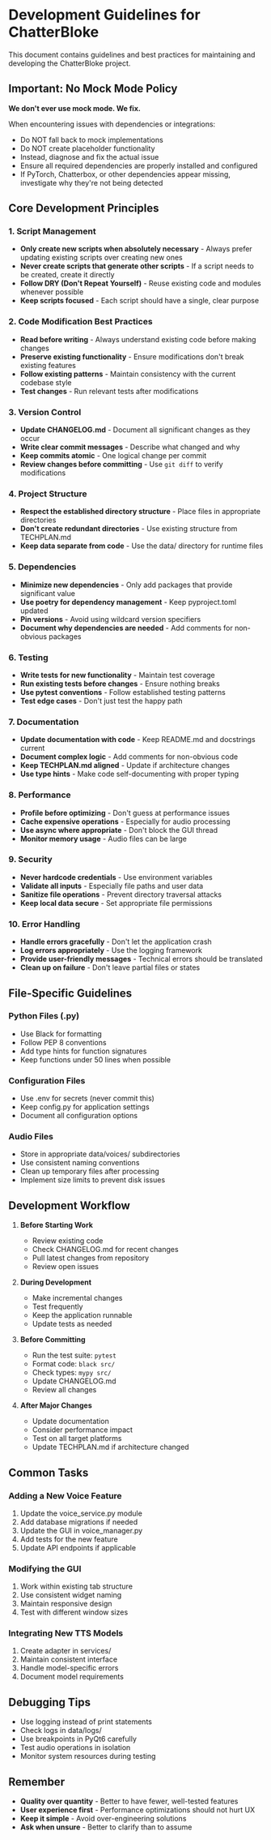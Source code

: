 # Development Guidelines for ChatterBloke

This document contains guidelines and best practices for maintaining and developing the ChatterBloke project.

## Important: No Mock Mode Policy

**We don't ever use mock mode. We fix.**

When encountering issues with dependencies or integrations:
- Do NOT fall back to mock implementations
- Do NOT create placeholder functionality
- Instead, diagnose and fix the actual issue
- Ensure all required dependencies are properly installed and configured
- If PyTorch, Chatterbox, or other dependencies appear missing, investigate why they're not being detected

## Core Development Principles

### 1. Script Management
- **Only create new scripts when absolutely necessary** - Always prefer updating existing scripts over creating new ones
- **Never create scripts that generate other scripts** - If a script needs to be created, create it directly
- **Follow DRY (Don't Repeat Yourself)** - Reuse existing code and modules whenever possible
- **Keep scripts focused** - Each script should have a single, clear purpose

### 2. Code Modification Best Practices
- **Read before writing** - Always understand existing code before making changes
- **Preserve existing functionality** - Ensure modifications don't break existing features
- **Follow existing patterns** - Maintain consistency with the current codebase style
- **Test changes** - Run relevant tests after modifications

### 3. Version Control
- **Update CHANGELOG.md** - Document all significant changes as they occur
- **Write clear commit messages** - Describe what changed and why
- **Keep commits atomic** - One logical change per commit
- **Review changes before committing** - Use `git diff` to verify modifications

### 4. Project Structure
- **Respect the established directory structure** - Place files in appropriate directories
- **Don't create redundant directories** - Use existing structure from TECHPLAN.md
- **Keep data separate from code** - Use the data/ directory for runtime files

### 5. Dependencies
- **Minimize new dependencies** - Only add packages that provide significant value
- **Use poetry for dependency management** - Keep pyproject.toml updated
- **Pin versions** - Avoid using wildcard version specifiers
- **Document why dependencies are needed** - Add comments for non-obvious packages

### 6. Testing
- **Write tests for new functionality** - Maintain test coverage
- **Run existing tests before changes** - Ensure nothing breaks
- **Use pytest conventions** - Follow established testing patterns
- **Test edge cases** - Don't just test the happy path

### 7. Documentation
- **Update documentation with code** - Keep README.md and docstrings current
- **Document complex logic** - Add comments for non-obvious code
- **Keep TECHPLAN.md aligned** - Update if architecture changes
- **Use type hints** - Make code self-documenting with proper typing

### 8. Performance
- **Profile before optimizing** - Don't guess at performance issues
- **Cache expensive operations** - Especially for audio processing
- **Use async where appropriate** - Don't block the GUI thread
- **Monitor memory usage** - Audio files can be large

### 9. Security
- **Never hardcode credentials** - Use environment variables
- **Validate all inputs** - Especially file paths and user data
- **Sanitize file operations** - Prevent directory traversal attacks
- **Keep local data secure** - Set appropriate file permissions

### 10. Error Handling
- **Handle errors gracefully** - Don't let the application crash
- **Log errors appropriately** - Use the logging framework
- **Provide user-friendly messages** - Technical errors should be translated
- **Clean up on failure** - Don't leave partial files or states

## File-Specific Guidelines

### Python Files (.py)
- Use Black for formatting
- Follow PEP 8 conventions
- Add type hints for function signatures
- Keep functions under 50 lines when possible

### Configuration Files
- Use .env for secrets (never commit this)
- Keep config.py for application settings
- Document all configuration options

### Audio Files
- Store in appropriate data/voices/ subdirectories
- Use consistent naming conventions
- Clean up temporary files after processing
- Implement size limits to prevent disk issues

## Development Workflow

1. **Before Starting Work**
   - Review existing code
   - Check CHANGELOG.md for recent changes
   - Pull latest changes from repository
   - Review open issues

2. **During Development**
   - Make incremental changes
   - Test frequently
   - Keep the application runnable
   - Update tests as needed

3. **Before Committing**
   - Run the test suite: `pytest`
   - Format code: `black src/`
   - Check types: `mypy src/`
   - Update CHANGELOG.md
   - Review all changes

4. **After Major Changes**
   - Update documentation
   - Consider performance impact
   - Test on all target platforms
   - Update TECHPLAN.md if architecture changed

## Common Tasks

### Adding a New Voice Feature
1. Update the voice_service.py module
2. Add database migrations if needed
3. Update the GUI in voice_manager.py
4. Add tests for the new feature
5. Update API endpoints if applicable

### Modifying the GUI
1. Work within existing tab structure
2. Use consistent widget naming
3. Maintain responsive design
4. Test with different window sizes

### Integrating New TTS Models
1. Create adapter in services/
2. Maintain consistent interface
3. Handle model-specific errors
4. Document model requirements

## Debugging Tips

- Use logging instead of print statements
- Check logs in data/logs/
- Use breakpoints in PyQt6 carefully
- Test audio operations in isolation
- Monitor system resources during testing

## Remember

- **Quality over quantity** - Better to have fewer, well-tested features
- **User experience first** - Performance optimizations should not hurt UX
- **Keep it simple** - Avoid over-engineering solutions
- **Ask when unsure** - Better to clarify than to assume